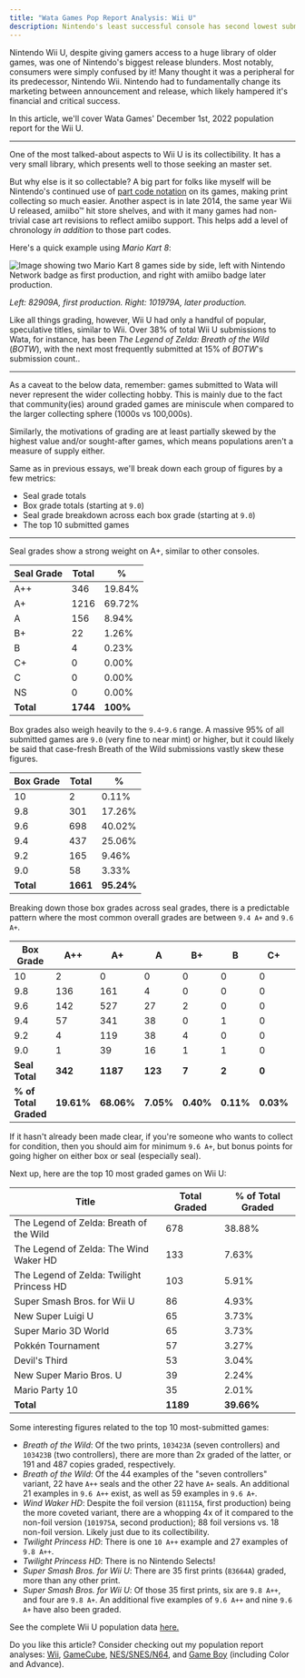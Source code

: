 ```yaml
---
title: "Wata Games Pop Report Analysis: Wii U"
description: Nintendo's least successful console has second lowest submission rate
---
```

Nintendo Wii U, despite giving gamers access to a huge library of older games, was one of Nintendo's biggest release blunders. Most notably, consumers were simply confused by it! Many thought it was a peripheral for its predecessor, Nintendo Wii. Nintendo had to fundamentally change its marketing between announcement and release, which likely hampered it's financial and critical success.

In this article, we'll cover Wata Games' December 1st, 2022 population report for the Wii U.

- - -

One of the most talked-about aspects to Wii U is its collectibility. It has a very small library, which presents well to those seeking an master set.

But why else is it so collectable? A big part for folks like myself will be Nintendo's continued use of [part code notation](https://www.afew.games/essays/decoding-modern-nintendo-print-variants) on its games, making print collecting so much easier. Another aspect is in late 2014, the same year Wii U released, amiibo™ hit store shelves, and with it many games had non-trivial case art revisions to reflect amiibo support. This helps add a level of chronology *in addition* to those part codes.

Here's a quick example using *Mario Kart 8*:

![Image showing two Mario Kart 8 games side by side, left with Nintendo Network badge as first production, and right with amiibo badge later production.](/uploads/wii_u_print_example.png)

*Left: 82909A, first production. Right: 101979A, later production.*

Like all things grading, however, Wii U had only a handful of popular, speculative titles, similar to Wii. Over 38% of total Wii U submissions to Wata, for instance, has been *The Legend of Zelda: Breath of the Wild* (*BOTW*), with the next most frequently submitted at 15% of *BOTW*'s submission count..

- - -

As a caveat to the below data, remember: games submitted to Wata will never represent the wider collecting hobby. This is mainly due to the fact that community(ies) around graded games are miniscule when compared to the larger collecting sphere (1000s vs 100,000s).

Similarly, the motivations of grading are at least partially skewed by the highest value and/or sought-after games, which means populations aren't a measure of supply either.

Same as in previous essays, we'll break down each group of figures by a few metrics:

* Seal grade totals
* Box grade totals (starting at `9.0`)
* Seal grade breakdown across each box grade (starting at `9.0`)
* The top 10 submitted games

- - -

Seal grades show a strong weight on A+, similar to other consoles.

| Seal Grade | Total    | %        |
| ---------- | -------- | -------- |
| A++        | 346      | 19.84%   |
| A+         | 1216     | 69.72%   |
| A          | 156      | 8.94%    |
| B+         | 22       | 1.26%    |
| B          | 4        | 0.23%    |
| C+         | 0        | 0.00%    |
| C          | 0        | 0.00%    |
| NS         | 0        | 0.00%    |
| **Total**  | **1744** | **100%** |

Box grades also weigh heavily to the `9.4`-`9.6` range. A massive 95% of all submitted games are `9.0` (very fine to near mint) or higher, but it could likely be said that case-fresh Breath of the Wild submissions vastly skew these figures.

| Box Grade | Total    | %          |
| --------- | -------- | ---------- |
| 10        | 2        | 0.11%      |
| 9.8       | 301      | 17.26%     |
| 9.6       | 698      | 40.02%     |
| 9.4       | 437      | 25.06%     |
| 9.2       | 165      | 9.46%      |
| 9.0       | 58       | 3.33%      |
| **Total** | **1661** | **95.24%** |

Breaking down those box grades across seal grades, there is a predictable pattern where the most common overall grades are between `9.4 A+` and `9.6 A+`.

| Box Grade             | A++        | A+         | A         | B+        | B         | C+        | C         | NS        |
| --------------------- | ---------- | ---------- | --------- | --------- | --------- | --------- | --------- | --------- |
| 10                    | 2          | 0          | 0         | 0         | 0         | 0         | 0         | 0         |
| 9.8                   | 136        | 161        | 4         | 0         | 0         | 0         | 0         | 0         |
| 9.6                   | 142        | 527        | 27        | 2         | 0         | 0         | 0         | 0         |
| 9.4                   | 57         | 341        | 38        | 0         | 1         | 0         | 0         | 0         |
| 9.2                   | 4          | 119        | 38        | 4         | 0         | 0         | 0         | 0         |
| 9.0                   | 1          | 39         | 16        | 1         | 1         | 0         | 0         | 0         |
| **Seal Total**        | **342**    | **1187**   | **123**   | **7**     | **2**     | **0**     | **0**     | **0**     |
| **% of Total Graded** | **19.61%** | **68.06%** | **7.05%** | **0.40%** | **0.11%** | **0.03%** | **0.00%** | **0.00%** |

If it hasn't already been made clear, if you're someone who wants to collect for condition, then you should aim for minimum `9.6 A+`, but bonus points for going higher on either box or seal (especially seal).

Next up, here are the top 10 most graded games on Wii U:

| Title                                     | Total Graded | % of Total Graded |
| ----------------------------------------- | ------------ | ----------------- |
| The Legend of Zelda: Breath of the Wild   | 678          | 38.88%            |
| The Legend of Zelda: The Wind Waker HD    | 133          | 7.63%             |
| The Legend of Zelda: Twilight Princess HD | 103          | 5.91%             |
| Super Smash Bros. for Wii U               | 86           | 4.93%             |
| New Super Luigi U                         | 65           | 3.73%             |
| Super Mario 3D World                      | 65           | 3.73%             |
| Pokkén Tournament                         | 57           | 3.27%             |
| Devil's Third                             | 53           | 3.04%             |
| New Super Mario Bros. U                   | 39           | 2.24%             |
| Mario Party 10                            | 35           | 2.01%             |
| **Total**                                 | **1189**     | **39.66%**        |

Some interesting figures related to the top 10 most-submitted games:

* *Breath of the Wild*: Of the two prints, `103423A` (seven controllers) and `103423B` (two controllers), there are more than 2x graded of the latter, or 191 and 487 copies graded, respectively.
* *Breath of the Wild*: Of the 44 examples of the "seven controllers" variant, 22 have `A++` seals and the other 22 have `A+` seals. An additional 21 examples in `9.6 A++` exist, as well as 59 examples in `9.6 A+`.
* *Wind Waker HD*: Despite the foil version (`81115A`, first production) being the more coveted variant, there are a whopping 4x of it compared to the non-foil version (`101975A`, second production); 88 foil versions vs. 18 non-foil version. Likely just due to its collectibility.
* *Twilight Princess HD*: There is one `10 A++` example and 27 examples of `9.8 A++`.
* *Twilight Princess HD*: There is no Nintendo Selects!
* *Super Smash Bros. for Wii U*: There are 35 first prints (`83664A`) graded, more than any other print. 
* *Super Smash Bros. for Wii U*: Of those 35 first prints, six are `9.8 A++`, and four are `9.8 A+`. An additional five examples of `9.6 A++` and nine `9.6 A+` have also been graded.

See the complete Wii U population data [here.](https://www.watagames.com/populations/wii_u/index.html)

Do you like this article? Consider checking out my population report analyses: [Wii](https://www.afew.games/essays/nintendo-wii-pop-report-analysis), [GameCube](https://www.afew.games/essays/first-wave-of-modern-population-reports-are-here), [NES/SNES/N64](https://www.afew.games/essays/wata-games-pop-report-analysis-nes-snes-and-n64), and [Game Boy](https://www.afew.games/essays/seal-grades-are-here-for-wata-graded-games) (including Color and Advance).